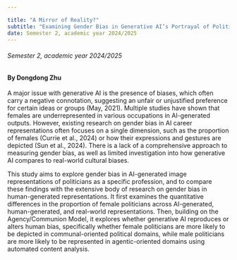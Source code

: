 ```yaml
---

title: "A Mirror of Reality?"
subtitle: "Examining Gender Bias in Generative AI’s Portrayal of Politicians"
date: Semester 2, academic year 2024/2025
---
```


###### Semester 2, academic year 2024/2025
#### By Dongdong Zhu

A major issue with generative AI is the presence of biases, which often carry a negative connotation, suggesting an unfair or unjustified preference for certain ideas or groups (May, 2021). Multiple studies have shown that females are underrepresented in various occupations in AI-generated outputs. However, existing research on gender bias in AI career representations often focuses on a single dimension, such as the proportion of females (Currie et al., 2024) or how their expressions and gestures are depicted (Sun et al., 2024). There is a lack of a comprehensive approach to measuring gender bias, as well as limited investigation into how generative AI compares to real-world cultural biases. 

This study aims to explore gender bias in AI-generated image representations of politicians as a specific profession, and to compare these findings with the extensive body of research on gender bias in human-generated representations. It first examines the quantitative differences in the proportion of female politicians across AI-generated, human-generated, and real-world representations. Then, building on the Agency/Communion Model, it explores whether generative AI reproduces or alters human bias, specifically whether female politicians are more likely to be depicted in communal-oriented political domains, while male politicians are more likely to be represented in agentic-oriented domains using automated content analysis.

